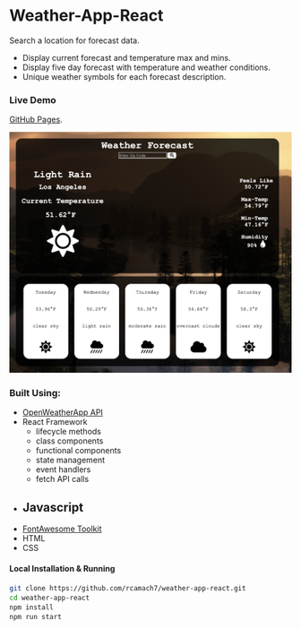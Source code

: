 # Weather-App-React

Search a location for forecast data.

- Display current forecast and temperature max and mins.
- Display five day forecast with temperature and weather conditions.
- Unique weather symbols for each forecast description.

### Live Demo

[GitHub Pages](google.com).

![Screenshot](demo.png)

### Built Using:

- [OpenWeatherApp API](https://openweathermap.org)
- React Framework
  - lifecycle methods
  - class components
  - functional components
  - state management
  - event handlers
  - fetch API calls
- ## Javascript
- [FontAwesome Toolkit](https://fontawesome.com)
- HTML
- CSS

#### Local Installation & Running

```bash
git clone https://github.com/rcamach7/weather-app-react.git
cd weather-app-react
npm install
npm run start
```
